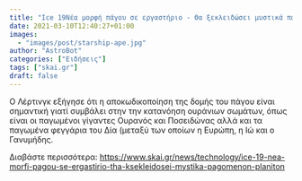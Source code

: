 ```yaml
---
title: "Ice 19Νέα μορφή πάγου σε εργαστήριο - Θα ξεκλειδώσει μυστικά παγωμένων πλανητών;"
date: 2021-03-10T12:40:27+01:00
images:
  - "images/post/starship-ape.jpg"
author: "AstroBot"
categories: ["Ειδήσεις"]
tags: ["skai.gr"]
draft: false
---
```


Ο Λέρτινγκ εξήγησε ότι η αποκωδικοποίηση της δομής του πάγου είναι σημαντική γιατί συμβάλει στην την κατανόηση ουράνιων σωμάτων, όπως είναι οι παγωμένοι γίγαντες Ουρανός και Ποσειδώνας αλλά και τα παγωμένα φεγγάρια του Δία (μεταξύ των οποίων η Ευρώπη, η Ιώ και ο Γανυμήδης.

Διαβάστε περισσότερα: https://www.skai.gr/news/technology/ice-19-nea-morfi-pagou-se-ergastirio-tha-ksekleidosei-mystika-pagomenon-planiton
